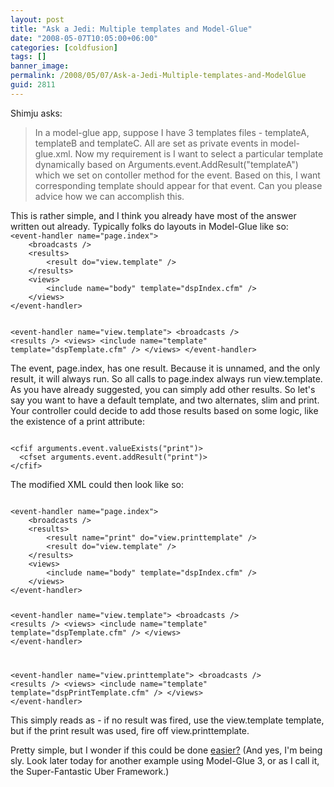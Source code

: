 ```yaml
---
layout: post
title: "Ask a Jedi: Multiple templates and Model-Glue"
date: "2008-05-07T10:05:00+06:00"
categories: [coldfusion]
tags: []
banner_image: 
permalink: /2008/05/07/Ask-a-Jedi-Multiple-templates-and-ModelGlue
guid: 2811
---
```


Shimju asks:

<blockquote>
<p>
In a model-glue app, suppose I have 3 templates files - templateA, templateB and
templateC. All are set as private events in model-glue.xml. Now my requirement
is I want to select a particular template dynamically based on
Arguments.event.AddResult("templateA") which we set on contoller method for the
event. Based on this, I want corresponding template should appear for that
event. Can you please advice how we can accomplish this.
</p>
</blockquote>
<!--more-->
This is rather simple, and I think you already have most of the answer written out already. Typically folks do layouts in Model-Glue like so:

<code>
&lt;event-handler name="page.index"&gt;
	&lt;broadcasts /&gt; 
	&lt;results&gt;
		&lt;result do="view.template" /&gt;
	&lt;/results&gt;
	&lt;views&gt;
		&lt;include name="body" template="dspIndex.cfm" /&gt;
	&lt;/views&gt;
&lt;/event-handler&gt;

&lt;event-handler name="view.template"&gt;
	&lt;broadcasts /&gt;
	&lt;results /&gt;
	&lt;views&gt;
		&lt;include name="template" template="dspTemplate.cfm" /&gt;
	&lt;/views&gt;
&lt;/event-handler&gt;
</code>

The event, page.index, has one result. Because it is unnamed, and the only result, it will always run. So all calls to page.index always run view.template. As you have already suggested, you can simply add other results. So let's say you want to have a default template, and two alternates, slim and print. Your controller could decide to add those results based on some logic, like the existence of a print attribute:

<code>
&lt;cfif arguments.event.valueExists("print")&gt;
  &lt;cfset arguments.event.addResult("print")&gt;
&lt;/cfif&gt;
</code>

The modified XML could then look like so:

<code>
&lt;event-handler name="page.index"&gt;
	&lt;broadcasts /&gt; 
	&lt;results&gt;
		&lt;result name="print" do="view.printtemplate" /&gt;
		&lt;result do="view.template" /&gt;
	&lt;/results&gt;
	&lt;views&gt;
		&lt;include name="body" template="dspIndex.cfm" /&gt;
	&lt;/views&gt;
&lt;/event-handler&gt;

&lt;event-handler name="view.template"&gt;
	&lt;broadcasts /&gt;
	&lt;results /&gt;
	&lt;views&gt;
		&lt;include name="template" template="dspTemplate.cfm" /&gt;
	&lt;/views&gt;
&lt;/event-handler&gt;

&lt;event-handler name="view.printtemplate"&gt;
	&lt;broadcasts /&gt;
	&lt;results /&gt;
	&lt;views&gt;
		&lt;include name="template" template="dspPrintTemplate.cfm" /&gt;
	&lt;/views&gt;
&lt;/event-handler&gt;
</code>

This simply reads as - if no result was fired, use the view.template template, but if the print result was used, fire off view.printtemplate.

Pretty simple, but I wonder if this could be done <a href="http://www.raymondcamden.com/index.cfm/2008/5/2/ModelGlue-3--The-New-Frakin-Awesomeness">easier?</a> (And yes, I'm being sly. Look later today for another example using Model-Glue 3, or as I call it, the Super-Fantastic Uber Framework.)